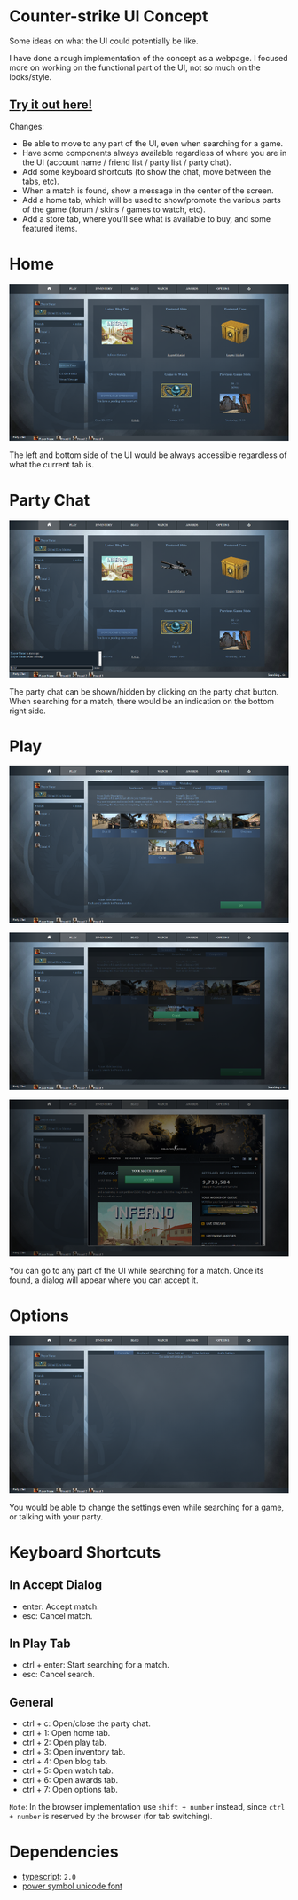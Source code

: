 # Counter-strike UI Concept #

Some ideas on what the UI could potentially be like.

I have done a rough implementation of the concept as a webpage. I focused more on working on the functional part of the UI, not so much on the looks/style.

## [Try it out here!](http://nbpt.eu/app/cs_ui/) ##

Changes:
- Be able to move to any part of the UI, even when searching for a game.
- Have some components always available regardless of where you are in the UI (account name / friend list / party list / party chat).
- Add some keyboard shortcuts (to show the chat, move between the tabs, etc).
- When a match is found, show a message in the center of the screen.
- Add a home tab, which will be used to show/promote the various parts of the game (forum / skins / games to watch, etc).
- Add a store tab, where you'll see what is available to buy, and some featured items.


# Home #

![Home](images_readme/home.png)

The left and bottom side of the UI would be always accessible regardless of what the current tab is.

# Party Chat #

![Party Chat](images_readme/party_chat.png)

The party chat can be shown/hidden by clicking on the party chat button.
When searching for a match, there would be an indication on the bottom right side.

# Play #

![Play](images_readme/play.png)

![Play Searching](images_readme/play_searching.png)

![Accept Dialog](images_readme/accept_dialog.png)

You can go to any part of the UI while searching for a match. Once its found, a dialog will appear where you can accept it.

# Options #

![Options](images_readme/options.png)

You would be able to change the settings even while searching for a game, or talking with your party.


# Keyboard Shortcuts #

## In Accept Dialog #

- enter: Accept match.
- esc: Cancel match.

## In Play Tab ##

- ctrl + enter: Start searching for a match.
- esc: Cancel search.

## General ##

- ctrl + c: Open/close the party chat.
- ctrl + 1: Open home tab.
- ctrl + 2: Open play tab.
- ctrl + 3: Open inventory tab.
- ctrl + 4: Open blog tab.
- ctrl + 5: Open watch tab.
- ctrl + 6: Open awards tab.
- ctrl + 7: Open options tab.

`Note`: In the browser implementation use `shift + number` instead, since `ctrl + number` is reserved by the browser (for tab switching).

# Dependencies #

- [typescript](https://www.typescriptlang.org/): `2.0`
- [power symbol unicode font](http://unicodepowersymbol.com/)